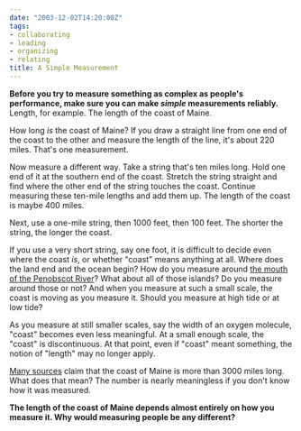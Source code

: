 ```yaml
---
date: "2003-12-02T14:20:00Z"
tags:
- collaborating
- leading
- organizing
- relating
title: A Simple Measurement
---
```


<p>
<strong> Before you try to measure something as complex as people's performance, make sure you can make <em>simple</em> measurements reliably. </strong> Length, for example. The length of the coast of Maine. </p>
<p> How long <em>is</em> the coast of Maine? If you draw a straight line from one end of the coast to the other and measure the length of the line, it's about 220 miles. That's one measurement. </p>
<p> Now measure a different way. Take a string that's ten miles long. Hold one end of it at the southern end of the coast. Stretch the string straight and find where the other end of the string touches the coast. Continue measuring these ten-mile lengths and add them up. The length of the coast is maybe 400 miles. </p>
<p> Next, use a one-mile string, then 1000 feet, then 100 feet. The shorter the string, the longer the coast. </p>
<p> If you use a very short string, say one foot, it is difficult to decide even where the coast <em>is</em>, or whether "coast" means anything at all. Where does the land end and the ocean begin? How do you measure around <a href="http://maps.yahoo.com/pmaps?ed=yK6Ykup_0Tp6E2aBkykpZZTgr3lPZ_40HkmBBD4r7IZ.kH931o_4f9oebB2UfljuHyQ54Xs_m4nFuSWs5vaNhj1SNe48V95XmlXWlGZ0DQ--">the mouth of the Penobscot River</a>? What about all of those islands? Do you measure around those or not? And when you measure at such a small scale, the coast is moving as you measure it. Should you measure at high tide or at low tide? </p>
<p> As you measure at still smaller scales, say the width of an oxygen molecule, "coast" becomes even less meaningful. At a small enough scale, the "coast" is discontinuous. At that point, even if "coast" meant something, the notion of "length" may no longer apply. </p>
<p>
<a href="http://www.google.com/search?q=maine+%223000+miles%22+coastline">Many sources</a> claim that the coast of Maine is more than 3000 miles long. What does that mean? The number is nearly meaningless if you don't know how it was measured. </p>
<p>
<strong> The length of the coast of Maine depends almost entirely on how you measure it. Why would measuring people be any different? </strong>
</p>
